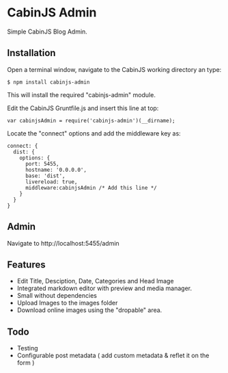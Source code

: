 CabinJS Admin
=============

Simple CabinJS Blog Admin.

## Installation

Open a terminal window, navigate to the CabinJS working directory an type:

	$ npm install cabinjs-admin
	
This will install the required "cabinjs-admin" module.

Edit the CabinJS Gruntfile.js and insert this line at top:

	var cabinjsAdmin = require('cabinjs-admin')(__dirname);
	
Locate the "connect" options and add the middleware key as:
	
	connect: {
	  dist: {
		options: {
		  port: 5455,
		  hostname: '0.0.0.0',
		  base: 'dist',
		  livereload: true,
		  middleware:cabinjsAdmin /* Add this line */
		}
	  }
	}

## Admin

Navigate to http://localhost:5455/admin


## Features

* Edit Title, Desciption, Date, Categories and Head Image
* Integrated markdown editor with preview and media manager.
* Small without dependencies
* Upload Images to the images folder
* Download online images using the "dropable" area.

## Todo

* Testing
* Configurable post metadata ( add custom metadata & reflet it on the form )

